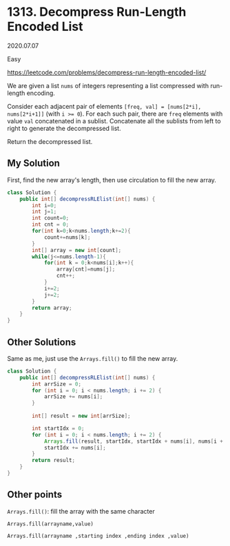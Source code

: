 # 1313. Decompress Run-Length Encoded List

2020.07.07

Easy

https://leetcode.com/problems/decompress-run-length-encoded-list/

We are given a list `nums` of integers representing a list compressed with run-length encoding.

Consider each adjacent pair of elements `[freq, val] = [nums[2*i], nums[2*i+1]]` (with `i >= 0`). For each such pair, there are `freq` elements with value `val` concatenated in a sublist. Concatenate all the sublists from left to right to generate the decompressed list.

Return the decompressed list.

## My Solution

First, find the new array's length, then use circulation to fill the new array.

```java
class Solution {
    public int[] decompressRLElist(int[] nums) {
        int i=0;
        int j=1;
        int count=0;
        int cnt = 0;
        for(int k=0;k<nums.length;k+=2){
            count+=nums[k];
        }
        int[] array = new int[count];
        while(j<=nums.length-1){
            for(int k = 0;k<nums[i];k++){
                array[cnt]=nums[j];
                cnt++;
            }
            i+=2;
            j+=2;
        }
        return array;
    }
}
```

## Other Solutions

Same as me, just use the `Arrays.fill()` to fill the new array.

```java
class Solution {
    public int[] decompressRLElist(int[] nums) {
        int arrSize = 0;
        for (int i = 0; i < nums.length; i += 2) {
            arrSize += nums[i];
        }
        
        int[] result = new int[arrSize];

        int startIdx = 0;
        for (int i = 0; i < nums.length; i += 2) {
            Arrays.fill(result, startIdx, startIdx + nums[i], nums[i + 1]);
            startIdx += nums[i];
        }
        return result;
    }
}
```

## Other points

`Arrays.fill()`: fill the array with the same character 

`Arrays.fill(arrayname,value)`

`Arrays.fill(arrayname ,starting index ,ending index ,value) `

